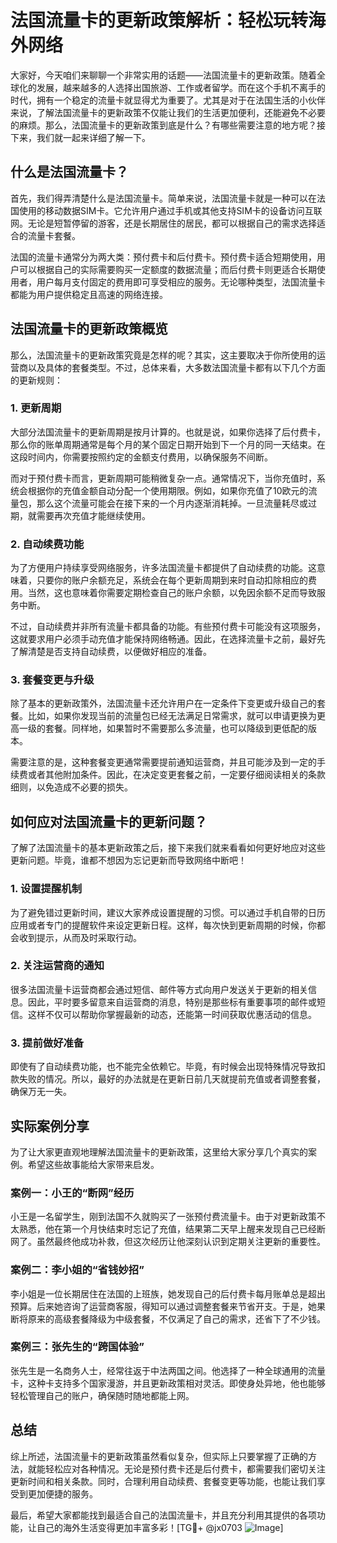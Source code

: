 # 法国流量卡的更新政策解析：轻松玩转海外网络

大家好，今天咱们来聊聊一个非常实用的话题——法国流量卡的更新政策。随着全球化的发展，越来越多的人选择出国旅游、工作或者留学。而在这个手机不离手的时代，拥有一个稳定的流量卡就显得尤为重要了。尤其是对于在法国生活的小伙伴来说，了解法国流量卡的更新政策不仅能让我们的生活更加便利，还能避免不必要的麻烦。那么，法国流量卡的更新政策到底是什么？有哪些需要注意的地方呢？接下来，我们就一起来详细了解一下。

## 什么是法国流量卡？

首先，我们得弄清楚什么是法国流量卡。简单来说，法国流量卡就是一种可以在法国使用的移动数据SIM卡。它允许用户通过手机或其他支持SIM卡的设备访问互联网。无论是短暂停留的游客，还是长期居住的居民，都可以根据自己的需求选择适合的流量卡套餐。

法国的流量卡通常分为两大类：预付费卡和后付费卡。预付费卡适合短期使用，用户可以根据自己的实际需要购买一定额度的数据流量；而后付费卡则更适合长期使用者，用户每月支付固定的费用即可享受相应的服务。无论哪种类型，法国流量卡都能为用户提供稳定且高速的网络连接。

## 法国流量卡的更新政策概览

那么，法国流量卡的更新政策究竟是怎样的呢？其实，这主要取决于你所使用的运营商以及具体的套餐类型。不过，总体来看，大多数法国流量卡都有以下几个方面的更新规则：

### 1. 更新周期

大部分法国流量卡的更新周期是按月计算的。也就是说，如果你选择了后付费卡，那么你的账单周期通常是每个月的某个固定日期开始到下一个月的同一天结束。在这段时间内，你需要按照约定的金额支付费用，以确保服务不间断。

而对于预付费卡而言，更新周期可能稍微复杂一点。通常情况下，当你充值时，系统会根据你的充值金额自动分配一个使用期限。例如，如果你充值了10欧元的流量包，那么这个流量可能会在接下来的一个月内逐渐消耗掉。一旦流量耗尽或过期，就需要再次充值才能继续使用。

### 2. 自动续费功能

为了方便用户持续享受网络服务，许多法国流量卡都提供了自动续费的功能。这意味着，只要你的账户余额充足，系统会在每个更新周期到来时自动扣除相应的费用。当然，这也意味着你需要定期检查自己的账户余额，以免因余额不足而导致服务中断。

不过，自动续费并非所有流量卡都具备的功能。有些预付费卡可能没有这项服务，这就要求用户必须手动充值才能保持网络畅通。因此，在选择流量卡之前，最好先了解清楚是否支持自动续费，以便做好相应的准备。

### 3. 套餐变更与升级

除了基本的更新政策外，法国流量卡还允许用户在一定条件下变更或升级自己的套餐。比如，如果你发现当前的流量包已经无法满足日常需求，就可以申请更换为更高一级的套餐。同样地，如果暂时不需要那么多流量，也可以降级到更低配的版本。

需要注意的是，这种套餐变更通常需要提前通知运营商，并且可能涉及到一定的手续费或者其他附加条件。因此，在决定变更套餐之前，一定要仔细阅读相关的条款细则，以免造成不必要的损失。

## 如何应对法国流量卡的更新问题？

了解了法国流量卡的基本更新政策之后，接下来我们就来看看如何更好地应对这些更新问题。毕竟，谁都不想因为忘记更新而导致网络中断吧！

### 1. 设置提醒机制

为了避免错过更新时间，建议大家养成设置提醒的习惯。可以通过手机自带的日历应用或者专门的提醒软件来设定更新日程。这样，每次快到更新周期的时候，你都会收到提示，从而及时采取行动。

### 2. 关注运营商的通知

很多法国流量卡运营商都会通过短信、邮件等方式向用户发送关于更新的相关信息。因此，平时要多留意来自运营商的消息，特别是那些标有重要事项的邮件或短信。这样不仅可以帮助你掌握最新的动态，还能第一时间获取优惠活动的信息。

### 3. 提前做好准备

即使有了自动续费功能，也不能完全依赖它。毕竟，有时候会出现特殊情况导致扣款失败的情况。所以，最好的办法就是在更新日前几天就提前充值或者调整套餐，确保万无一失。

## 实际案例分享

为了让大家更直观地理解法国流量卡的更新政策，这里给大家分享几个真实的案例。希望这些故事能给大家带来启发。

### 案例一：小王的“断网”经历

小王是一名留学生，刚到法国不久就购买了一张预付费流量卡。由于对更新政策不太熟悉，他在第一个月快结束时忘记了充值，结果第二天早上醒来发现自己已经断网了。虽然最终他成功补救，但这次经历让他深刻认识到定期关注更新的重要性。

### 案例二：李小姐的“省钱妙招”

李小姐是一位长期居住在法国的上班族，她发现自己的后付费卡每月账单总是超出预算。后来她咨询了运营商客服，得知可以通过调整套餐来节省开支。于是，她果断将原来的高级套餐降级为中级套餐，不仅满足了自己的需求，还省下了不少钱。

### 案例三：张先生的“跨国体验”

张先生是一名商务人士，经常往返于中法两国之间。他选择了一种全球通用的流量卡，这种卡支持多个国家漫游，并且更新政策相对灵活。即使身处异地，他也能够轻松管理自己的账户，确保随时随地都能上网。

## 总结

综上所述，法国流量卡的更新政策虽然看似复杂，但实际上只要掌握了正确的方法，就能轻松应对各种情况。无论是预付费卡还是后付费卡，都需要我们密切关注更新时间和相关条款。同时，合理利用自动续费、套餐变更等功能，也能让我们享受到更加便捷的服务。

最后，希望大家都能找到最适合自己的法国流量卡，并且充分利用其提供的各项功能，让自己的海外生活变得更加丰富多彩！[TG💪+ @jx0703 ![Image](https://github.com/user-attachments/assets/dbca1d08-cadb-493c-b0ec-ad6f7a83f270)]